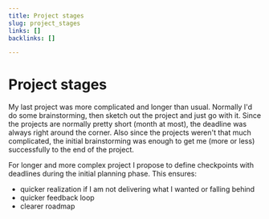 ```yaml
---
title: Project stages
slug: project_stages
links: []
backlinks: []

---
```


# Project stages

My last project was more complicated and longer than usual. Normally I'd do some
brainstorming, then sketch out the project and just go with it. Since the
projects are normally pretty short (month at most), the deadline was always
right around the corner. Also since the projects weren't that much complicated,
the initial brainstorming was enough to get me (more or less) successfully to
the end of the project.

For longer and more complex project I propose to define checkpoints with
deadlines during the initial planning phase. This ensures:

* quicker realization if I am not delivering what I wanted or falling behind
* quicker feedback loop
* clearer roadmap

